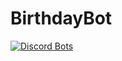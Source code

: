 # BirthdayBot

[![Discord Bots](https://discordbots.org/api/widget/473284664711446529.svg)](https://discordbots.org/bot/473284664711446529)
